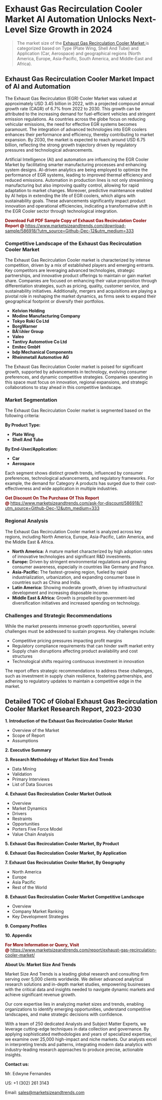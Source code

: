 <H1> Exhaust Gas Recirculation Cooler Market AI Automation Unlocks Next-Level Size Growth in 2024</H1><blockquote><p>The market size of the <a href="https://www.marketsizeandtrends.com/download-sample/586918/?utm_source=Github-Dec-12&amp;utm_medium=333" target="_blank">Exhaust Gas Recirculation Cooler Market </a>is categorized based on Type (Plate Wing, Shell And Tube) and Application (Car, Aerospace) and geographical regions (North America, Europe, Asia-Pacific, South America, and Middle-East and Africa).</p></blockquote><p><h2>Exhaust Gas Recirculation Cooler Market Impact of AI and Automation</h2><p>The Exhaust Gas Recirculation (EGR) Cooler Market was valued at approximately USD 3.45 billion in 2022, with a projected compound annual growth rate (CAGR) of 6.7% from 2022 to 2030. This growth can be attributed to the increasing demand for fuel-efficient vehicles and stringent emission regulations. As countries across the globe focus on reducing vehicular emissions, the need for effective EGR systems becomes paramount. The integration of advanced technologies into EGR coolers enhances their performance and efficiency, thereby contributing to market expansion. By 2030, the market is expected to reach around USD 6.75 billion, reflecting the strong growth trajectory driven by regulatory pressures and technological advancements.</p><p>Artificial Intelligence (AI) and automation are influencing the EGR Cooler Market by facilitating smarter manufacturing processes and enhancing system designs. AI-driven analytics are being employed to optimize the performance of EGR systems, leading to improved thermal efficiency and reduced emissions. Automation in production lines is not only streamlining manufacturing but also improving quality control, allowing for rapid adaptation to market changes. Moreover, predictive maintenance enabled by AI helps in extending the life of EGR coolers, which aligns with sustainability goals. These advancements significantly impact product innovation and operational efficiencies, indicating a transformative shift in the EGR Cooler sector through technological integration.</p></p><p><strong><span style="color: #800000;">Download Full PDF Sample Copy of Exhaust Gas Recirculation Cooler Report @</span>&nbsp;</strong><a href="https://www.marketsizeandtrends.com/download-sample/586918/?utm_source=Github-Dec-12&amp;utm_medium=333">https://www.marketsizeandtrends.com/download-sample/586918/?utm_source=Github-Dec-12&amp;utm_medium=333</a></p><h3>Competitive Landscape of the Exhaust Gas Recirculation Cooler Market</h3><p>The Exhaust Gas Recirculation Cooler market is characterized by intense competition, driven by a mix of established players and emerging entrants. Key competitors are leveraging advanced technologies, strategic partnerships, and innovative product offerings to maintain or gain market share. Companies are focused on enhancing their value proposition through differentiation strategies, such as pricing, quality, customer service, and sustainability initiatives. Additionally, mergers and acquisitions are playing a pivotal role in reshaping the market dynamics, as firms seek to expand their geographical footprint or diversify their portfolios.</p><p><strong><p><ul><li>Kelvion Holding </li><li> Modine Manufacturing Company </li><li> Tokyo Roki Co Ltd </li><li> BorgWarner </li><li> BÃ¼hler Group </li><li> Valeo </li><li> Tantivy Automotive Co Ltd </li><li> Emitec GmbH </li><li> bdp Mechanical Components </li><li> Rheinmetall Automotive AG</p></li></ul></p></strong></p><p>The Exhaust Gas Recirculation Cooler market is poised for significant growth, supported by advancements in technology, evolving consumer preferences, and dynamic competitive strategies. Companies operating in this space must focus on innovation, regional expansions, and strategic collaborations to stay ahead in this competitive landscape.</p><h3>Market Segmentation</h3><p>The Exhaust Gas Recirculation Cooler market is segmented based on the following criteria:</p><p><strong>By Product Type:</strong></p><p><strong><p><ul><li>Plate Wing </li><li> Shell And Tube</p></li></ul></p></strong></p><p><strong>By End-User/Application:</strong></p><p><strong><p><ul><li>Car </li><li> Aerospace</p></li></ul></p></strong></p><p>Each segment shows distinct growth trends, influenced by consumer preferences, technological advancements, and regulatory frameworks. For example, the demand for Category A products has surged due to their cost-effectiveness and wide application in multiple industries.</p><p><strong><span style="color: #800000;">Get Discount On The Purchase Of This Report @&nbsp;</span></strong><a href="https://www.marketsizeandtrends.com/ask-for-discount/586918/?utm_source=Github-Dec-12&amp;utm_medium=333">https://www.marketsizeandtrends.com/ask-for-discount/586918/?utm_source=Github-Dec-12&amp;utm_medium=333</a></p><h3>Regional Analysis</h3><p>The Exhaust Gas Recirculation Cooler market is analyzed across key regions, including North America, Europe, Asia-Pacific, Latin America, and the Middle East &amp; Africa.</p><ul><li><strong>North America:</strong> A mature market characterized by high adoption rates of innovative technologies and significant R&amp;D investments.</li><li><strong>Europe:</strong> Driven by stringent environmental regulations and growing consumer awareness, especially in countries like Germany and France.</li><li><strong>Asia-Pacific:</strong> The fastest-growing region, fueled by rapid industrialization, urbanization, and expanding consumer base in countries such as China and India.</li><li><strong>Latin America:</strong> Showing moderate growth, driven by infrastructural development and increasing disposable income.</li><li><strong>Middle East &amp; Africa:</strong> Growth is propelled by government-led diversification initiatives and increased spending on technology.</li></ul><h3>Challenges and Strategic Recommendations</h3><p>While the market presents immense growth opportunities, several challenges must be addressed to sustain progress. Key challenges include:</p><ul><li>Competitive pricing pressures impacting profit margins</li><li>Regulatory compliance requirements that can hinder swift market entry</li><li>Supply chain disruptions affecting product availability and cost structures</li><li>Technological shifts requiring continuous investment in innovation</li></ul><p>The report offers strategic recommendations to address these challenges, such as investment in supply chain resilience, fostering partnerships, and adhering to regulatory updates to maintain a competitive edge in the market.</p><h2>Detailed TOC of Global Exhaust Gas Recirculation Cooler Market Research Report, 2023-2030</h2><p><strong>1. Introduction of the Exhaust Gas Recirculation Cooler Market</strong></p><ul><li>Overview of the Market</li><li>Scope of Report</li><li>Assumptions&nbsp;</li></ul><p><strong>2. Executive Summary</strong></p><p><strong>3. Research Methodology of <strong>Market Size And Trends</strong></strong></p><ul><li>Data Mining</li><li>Validation</li><li>Primary Interviews</li><li>List of Data Sources&nbsp;</li></ul><p><strong>4. Exhaust Gas Recirculation Cooler Market Outlook</strong></p><ul><li>Overview</li><li>Market Dynamics</li><li>Drivers</li><li>Restraints</li><li>Opportunities</li><li>Porters Five Force Model</li><li>Value Chain Analysis&nbsp;</li></ul><p><strong>5. Exhaust Gas Recirculation Cooler Market, By Product</strong></p><p><strong>6. Exhaust Gas Recirculation Cooler Market, By Application</strong></p><p><strong>7. Exhaust Gas Recirculation Cooler Market, By Geography</strong></p><ul><li>North America</li><li>Europe</li><li>Asia Pacific</li><li>Rest of the World&nbsp;</li></ul><p><strong>8. Exhaust Gas Recirculation Cooler Market Competitive Landscape</strong></p><ul><li>Overview</li><li>Company Market Ranking</li><li>Key Development Strategies&nbsp;</li></ul><p><strong>9. Company Profiles</strong></p><p><strong>10. Appendix</strong></p><p><strong><span style="color: #800000;">For More Information or Query, Visit @&nbsp;</span></strong><a href="https://www.marketsizeandtrends.com/report/exhaust-gas-recirculation-cooler-market/">https://www.marketsizeandtrends.com/report/exhaust-gas-recirculation-cooler-market/</a></p><p></p><p><strong>About Us:&nbsp;Market Size And Trends</strong></p><p>Market Size And Trends&nbsp;is a leading global research and consulting firm serving over 5,000 clients worldwide. We deliver advanced analytical research solutions and in-depth market studies, empowering businesses with the critical data and insights needed to navigate dynamic markets and achieve significant revenue growth.</p><p>Our core expertise lies in analyzing market sizes and trends, enabling organizations to identify emerging opportunities, understand competitive landscapes, and make strategic decisions with confidence.</p><p>With a team of 250 dedicated Analysts and Subject Matter Experts, we leverage cutting-edge techniques in data collection and governance. By applying sophisticated methodologies and years of specialized expertise, we examine over 25,000 high-impact and niche markets. Our analysts excel in interpreting trends and patterns, integrating modern data analytics with industry-leading research approaches to produce precise, actionable insights.</p><p><strong>Contact us:</strong></p><p>Mr. Edwyne Fernandes</p><p>US: +1 (302) 261 3143</p><p>Email: <a href="mailto:sales@marketsizeandtrends.com">sales@marketsizeandtrends.com</a>&nbsp;</p>
